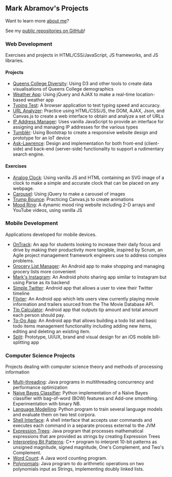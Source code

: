 ## Mark Abramov's Projects

Want to learn more [about me](AboutMe/index.html)?

See my [public repositories on GitHub](https://github.com/markab4?tab=repositories)!

### Web Development
Exercises and projects in HTML/CSS/JavaScript, JS frameworks, and JS libraries.
#### Projects

* [Queens College Diversity](http://markab4.github.io/QC-Diversity/index.html): Using D3 and other tools to create data visualisations of Queens College demographics
* [Weather App](WeatherApp/index.html): Using jQuery and AJAX to make a real-time location-based weather app
* [Typing Test](/Typing-Test/index.html): A browser application to test typing speed and accuracy.
* [URL Analyzer](https://venus.cs.qc.cuny.edu/~abma2399/cs355/urlanalyzer.html): Practice using HTML/CSS/JS, the DOM, AJAX,  Json, and Canvas.js to create a web interface to obtain and analyze a set of URLs
* [IP Address Manager](https://venus.cs.qc.cuny.edu/~abma2399/cs355/IPAddressManager.html): Uses vanilla JavaScript to provide an interface for assigning and managing IP addresses for the various types
* [Tumblër](https://venus.cs.qc.cuny.edu/~abma2399/iot-tumbler/public/): Using Bootstrap to create a responsive website design and prototype for an IoT device
* [Ask-Lawrence](https://ask-lawrence.herokuapp.com): Design and implementation for both front-end (client-side) and back-end (server-side) functionality to support a rudimentary search engine.

#### Exercises
* [Analog Clock](https://markab4.github.io/analog-clock/index.html): Using vanilla JS and HTML containing an SVG image of a clock to make a simple and accurate clock that can be placed on any webpage.
* [Carousel](Carousel/index.html): Using jQuery to make a carousel of images
* [Trump Bounce](TrumpBounce/index.html): Practicing Canvas.js to create animations
* [Mood Ring](MoodRing/index.html): A dynamic mood ring website including 2-D arrays and YouTube videos, using vanilla JS

### Mobile Development
Applications developed for mobile devices.

* [OnTrack](https://android-on-track.github.io/on-track/): An app for students looking to increase their daily focus and drive by making their productivity more tangible, inspired by Scrum, an Agile project management framework engineers use to address complex problems.
* [Grocery List Manager](https://markab4.github.io/Grocery-List-Manager/): An Android app to make shopping and managing grocery lists more convenient
* [Mark's Instagram](https://github.com/markab4/MarksInstagram): An Android photo sharing app similar to Instagram but using Parse as its backend
* [Simple Twitter](https://github.com/markab4/SimpleTwitter): Android app that allows a user to view their Twitter timeline
* [Flixter](https://markab4.github.io/Flixter/): An Android app which lets users view currently playing movie information and trailers sourced from the The Movie Database API.
* [Tip Calculator](https://github.com/markab4/Tip-Calculator): Android app that outputs tip amount and total amount each person should pay.
* [To-Do App](https://github.com/markab4/SimpleTodo): An Android app that allows building a todo list and basic todo items management functionality including adding new items, editing and deleting an existing item.
* [Split](https://markab4.github.io/split/): Prototype, UI/UX, brand and visual design for an iOS mobile bill-splitting app


### Computer Science Projects
Projects dealing with computer science theory and methods of processing information

* [Multi-threading](https://github.com/markab4/multithreading): Java programs in multithreading concurrency and performance optimization
* [Naive Bayes Classifier](https://markab4.github.io/Naive-Bayes-Classifier/): Python implementation of a Naïve Bayes classifier with bag-of-word (BOW) features and Add-one smoothing. Experimentation with binary NB.
* [Language Modelling](https://github.com/markab4/Language-Modeling-in-Python): Python program to train several language models and evaluate them on two test corpora.
* [Shell Interface](https://github.com/markab4/shell-interface): A shell interface that accepts user commands and executes each command in a separate process external to the JVM
* [Expression Trees](https://github.com/markab4/ExpressionTree): Java program that processes mathematical expressions that are provided as strings by creating Expression Trees
* [Interpreting Bit Patterns](https://github.com/markab4/Interpreting-Bit-Patterns): C++ program to interpret 10-bit patterns as unsigned magnitude, signed magnitude, One's Complement, and Two's Complement.
* [Word Count](https://github.com/markab4/WordCount): A Java word counting program.
* [Polynomials](https://github.com/markab4/polynomials): Java program to do arithmetic operations on two polynomials input as Strings, implementing doubly linked lists.
